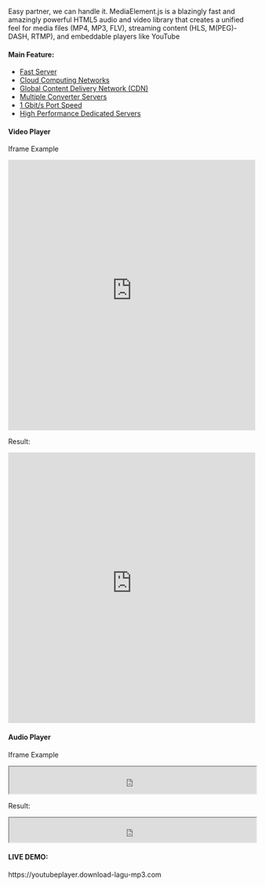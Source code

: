 Easy partner, we can handle it. MediaElement.js is a blazingly fast and amazingly powerful HTML5 audio and video library that creates a unified feel for media files (MP4, MP3, FLV), streaming content (HLS, M(PEG)-DASH, RTMP), and embeddable players like YouTube
<h4 class="panel-title panel-heading">Main Feature:</h4>
<div>
<div class="panel-heading">
<ul class="nav nav-tabs" role="tablist" id="button-api-tabs">
<li role="presentation" class="active"><a href="https://api.download-lagu-mp3.com" aria-controls="home" role="tab" data-toggle="tab">Fast Server</a></li>
<li role="presentation"><a href="https://api.download-lagu-mp3.com" aria-controls="messages" role="tab" data-toggle="tab">Cloud Computing Networks</a></li>
<li role="presentation"><a href="https://api.download-lagu-mp3.com" aria-controls="messages" role="tab" data-toggle="tab">Global Content Delivery Network (CDN)</a></li>
<li role="presentation"><a href="https://api.download-lagu-mp3.com" aria-controls="settings" role="tab" data-toggle="tab">Multiple Converter Servers</a></li>
<li role="presentation"><a href="https://api.download-lagu-mp3.com" aria-controls="settings" role="tab" data-toggle="tab">1 Gbit/s Port Speed</a></li>
<li role="presentation" class="active"><a href="https://api.download-lagu-mp3.com" aria-controls="home" role="tab" data-toggle="tab">High Performance Dedicated Servers</a></li>
</ul>
</div>
<h4 class="panel-title panel-heading">Video Player</h4>
</div>

Iframe Example

<code><iframe src="https://stream.download-lagu-mp3.com/video.php?id=y6120QOlsfU" width="100%" height="551" frameBorder="0" scrolling="no" allowfullscreen></iframe></code>

Result:

<iframe src="https://stream.download-lagu-mp3.com/video.php?id=y6120QOlsfU" width="100%" height="551" frameBorder="0" scrolling="no" allowfullscreen></iframe>

<h4 class="panel-title panel-heading">Audio Player</h4>

Iframe Example

<code><iframe src="https://stream.download-lagu-mp3.com/audio.php?id=y6120QOlsfU" width="100%" height="55"></iframe></code>

Result:

<iframe src="https://stream.download-lagu-mp3.com/audio.php?id=y6120QOlsfU" width="100%" height="50"></iframe>


<h4 class="panel-title panel-heading">LIVE DEMO:</h4>
https://youtubeplayer.download-lagu-mp3.com
